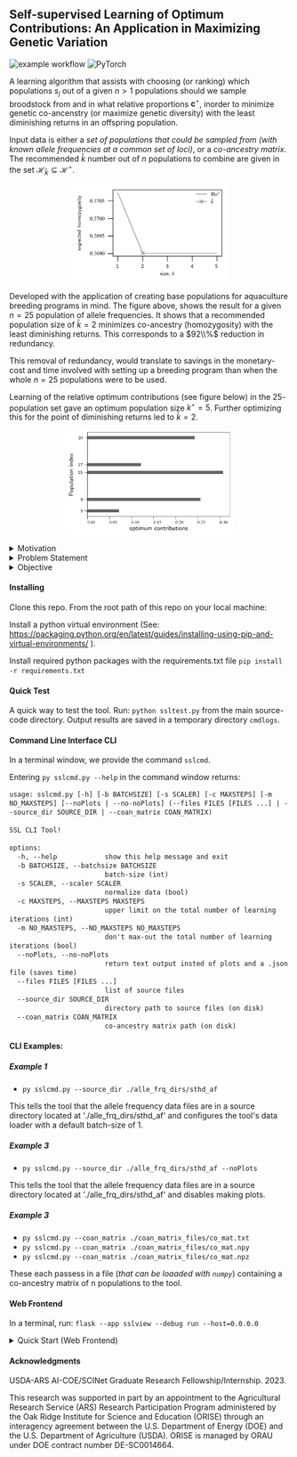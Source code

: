     
## Self-supervised Learning of Optimum Contributions: An Application in Maximizing Genetic Variation
![example workflow](https://github.com/delomast/maxFounderDiversity/actions/workflows/ci.yml/badge.svg?event=push)
![PyTorch](https://img.shields.io/badge/PyTorch-%23EE4C2C.svg?style=flat&logo=PyTorch&logoColor=red&labelColor=white)

A learning algorithm that assists with choosing (or ranking) which populations $s_j$ out of a given $n>1$ populations should we sample broodstock from and in what relative proportions $\mathbf{c}^\star$, inorder to minimize genetic co-ancenstry (or maximize genetic diversity) with the least diminishing returns in an offspring population. 

Input data is either a *set of populations that could be sampled from (with known allele frequencies at a common set of loci)*, or a *co-ancestry matrix*. The recommended $\bar{k}$ number out of $n$ populations to combine are given in the set $\mathcal{H}_{\bar{k}}\subseteq\mathcal{H}^\star$.

<p align="center">
<picture>
  <source style="mix-blend-mode: luminosity;" media="(prefers-color-scheme: dark)" srcset="static/svdirs/dev-session/alle_frq_dirs/sthd_af/rdim1_plt.png" width="300">
  <source style="mix-blend-mode: luminosity;" media="(prefers-color-scheme: light)" srcset="static/svdirs/dev-session/alle_frq_dirs/sthd_af/rdim1_plt.png" width="300">
  <img style="mix-blend-mode: luminosity" src="static/svdirs/dev-session/alle_frq_dirs/sthd_af/rdim1_plt.png" width="280">
</picture>
<p>

Developed with the application of creating base populations for aquaculture breeding programs in mind. The figure above, shows the result for a given $n=25$ population of allele frequencies. It shows that a recommended population size of $\bar{k}=2$ minimizes co-ancestry (homozygosity) with the least diminishing returns. This corresponds to a $92\\%$ reduction in redundancy. 

This removal of redundancy, would translate to savings in the monetary-cost and time involved with setting up a breeding program than when the whole $n=25$ populations were to be used. 

Learning of the relative optimum contributions (see figure below) in the $25$-population set gave an optimum population size $k^\star=5$. Further optimizing this for the point of diminishing returns led to $\bar{k}=2$.
<p align="center">
<picture>
  <source style="mix-blend-mode: luminosity;" media="(prefers-color-scheme: dark)" srcset="static/svdirs/dev-session/alle_frq_dirs/sthd_af/ctrbs_bar.png" width="300">
  <source style="mix-blend-mode: luminosity;" media="(prefers-color-scheme: light)" srcset="static/svdirs/dev-session/alle_frq_dirs/sthd_af/ctrbs_bar.png" width="300">
  <img style="mix-blend-mode: luminosity;" src="static/svdirs/dev-session/alle_frq_dirs/sthd_af/ctrbs_bar.png" width="300">
</picture>
</p>


<details>
<summary>Motivation</summary>
Diversity of traits in living organisms is controlled by inherited genes. 
Therefore, the success of selective breeding tasks using genetic data predominant in the agricultural sciences is highly correlated with the degree of genetic variants present in the founding populations used for that breeding program. Today, genetic data can be digitally synthesized broadening the genetic variation range that can be obtained for founding a breeding program. A large number of populations, say $n \ge 50$ can now be surveyed as possible candidates that could be in the founder set.


Given a number of populations, $n$, we typically want to select $k\le n$ founding populations for a breeding program in a way that will maximize the genetic variation (or minimize the co-ancestry) of their offspring. For each $1 \le i\le n$ population, available information is a genomic dataset of allele frequencies for $l$ loci. 

</details>

<details>
  <summary>Problem Statement</summary>

  It is usually assumed that all available $n$ populations can be combined and sampled for use in the breeding program, that is, we choose $k=n$ populations. This plan was sensible about two decades ago when genotyping was expensive. In contrast, in recent times, large-scale genotyping data is cheaper to obtain.  However, choosing broodstock from all of the populations is likely redundant (diminishing returns).

  For optimum cost-effective planning, we would like to evaluate each possible $k$ founding set, where $1\le k\le n$, and pick a $k$ combination at which a further increase in $k$, starts to add little to the average genetic diversity in the group. For example, given a dataset of $n=20$ populations, we may find that choosing between $k=5$ to $k=8$ populations is sufficient to create a successful breeding program.

</details>

<details>
  <summary>Objective</summary>
  Here we present a self-supervised learning algorithm for efficiently solving large-scale problems of this nature. 
  
  Our tool assists with making the decision of which $k$ combination of the $n$ populations to choose and the relative proportion (or number) of broodstock from each? 
  
  Given known allele frequencies for $l$ loci in $n$ available populations. The goal of our learning algorithm is to both select a subset $k \le n$ populations and determine the relative proportion of individuals to select from each selected population in a way that maximizes the genetic variation of the given population-set, with the least diminishing return.
</details>

#### Installing
Clone this repo. From the root path of this repo on your local machine:

Install a python virtual environment (See: <a>https://packaging.python.org/en/latest/guides/installing-using-pip-and-virtual-environments/ </a>).

Install required python packages with the requirements.txt file `pip install -r requirements.txt`

#### Quick Test
A quick way to test the tool. Run: `python ssltest.py` from the main source-code directory.
Output results are saved in a temporary directory `cmdlogs`.

#### Command Line Interface CLI
In a terminal window, we provide the command ``sslcmd``. 

Entering ``py sslcmd.py --help`` in the command window returns:

```
usage: sslcmd.py [-h] [-b BATCHSIZE] [-s SCALER] [-c MAXSTEPS] [-m NO_MAXSTEPS] [--noPlots | --no-noPlots] (--files FILES [FILES ...] | --source_dir SOURCE_DIR | --coan_matrix COAN_MATRIX)

SSL CLI Tool!

options:
  -h, --help            show this help message and exit
  -b BATCHSIZE, --batchsize BATCHSIZE
                        batch-size (int)
  -s SCALER, --scaler SCALER
                        normalize data (bool)
  -c MAXSTEPS, --MAXSTEPS MAXSTEPS
                        upper limit on the total number of learning iterations (int)
  -m NO_MAXSTEPS, --NO_MAXSTEPS NO_MAXSTEPS
                        don't max-out the total number of learning iterations (bool)
  --noPlots, --no-noPlots
                        return text output insted of plots and a .json file (saves time)
  --files FILES [FILES ...]
                        list of source files
  --source_dir SOURCE_DIR
                        directory path to source files (on disk)
  --coan_matrix COAN_MATRIX
                        co-ancestry matrix path (on disk)
```
#### CLI Examples:

##### Example 1
- ``py sslcmd.py --source_dir ./alle_frq_dirs/sthd_af``

This tells the tool that the allele frequency data files are in a source directory located at './alle_frq_dirs/sthd_af' and configures the tool's data loader with a default batch-size of 1.

##### Example 3
- ``py sslcmd.py --source_dir ./alle_frq_dirs/sthd_af --noPlots``

This tells the tool that the allele frequency data files are in a source directory located at './alle_frq_dirs/sthd_af' and disables making plots.


##### Example 3
- ``py sslcmd.py --coan_matrix ./coan_matrix_files/co_mat.txt``
- ``py sslcmd.py --coan_matrix ./coan_matrix_files/co_mat.npy``
- ``py sslcmd.py --coan_matrix ./coan_matrix_files/co_mat.npz``

These each passess in a file (*that can be loaaded with `numpy`*) containing a co-ancestry matrix of n populations to the tool.

#### Web Frontend
In a terminal, run: 
`
flask --app sslview --debug run --host=0.0.0.0  
`
<details>
  <summary> Quick Start (Web Frontend) </summary>
  <div>
      To start learning. Choose a configuration. Upload your genetic dataset of $n$ populations with allele frequencies. Header of dataset should be of the common form below: <br><br>
    <table>
      <thead>
        <tr>
          <th>CHROM</th>
          <th>POS</th>
          <th>N_ALLELES</th>
          <th>N_CHR</th>
          <th>{ALLELE:FREQ}</th>
        </tr>
      </thead>
    </table>
    where <strong>CHROM</strong> is a chromosome name, <strong>POS</strong> is a position (loci) in that chromosome, <strong>N_ALLELES</strong> is the number of alleles, <strong>N_CHR</strong> is related to the sample size that was used to calculate the allele frequencies, <strong>{ALLELE:FREQ}</strong> is the dictionary of alleles and their frequencies. 
    
Each line of the $n$ input files should have the same chromosome name and position for all populations. We adopt this particular format of input file, since it can be easily generated from common genotype file formats with existing, widely used software.
  
</div>
</details>

#### Acknowledgments
USDA-ARS AI-COE/SCINet Graduate Research Fellowship/Internship. 2023.

This research was supported in part by an appointment to the Agricultural Research Service (ARS) Research Participation
Program administered by the Oak Ridge Institute for Science and Education (ORISE) through an interagency agreement between
the U.S. Department of Energy (DOE) and the U.S. Department of Agriculture (USDA). ORISE is managed by ORAU under DOE
contract number DE-SC0014664.









